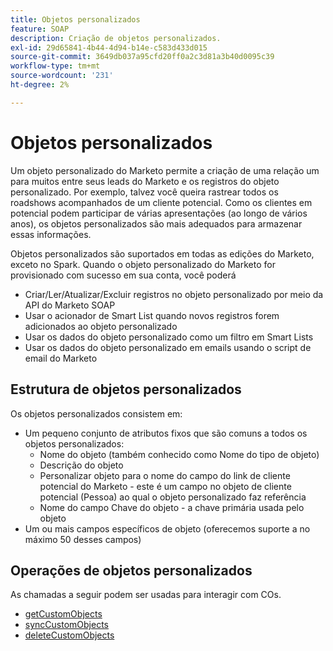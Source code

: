 ```yaml
---
title: Objetos personalizados
feature: SOAP
description: Criação de objetos personalizados.
exl-id: 29d65841-4b44-4d94-b14e-c583d433d015
source-git-commit: 3649db037a95cfd20ff0a2c3d81a3b40d0095c39
workflow-type: tm+mt
source-wordcount: '231'
ht-degree: 2%

---
```


# Objetos personalizados

Um objeto personalizado do Marketo permite a criação de uma relação um para muitos entre seus leads do Marketo e os registros do objeto personalizado. Por exemplo, talvez você queira rastrear todos os roadshows acompanhados de um cliente potencial. Como os clientes em potencial podem participar de várias apresentações (ao longo de vários anos), os objetos personalizados são mais adequados para armazenar essas informações.

Objetos personalizados são suportados em todas as edições do Marketo, exceto no Spark. Quando o objeto personalizado do Marketo for provisionado com sucesso em sua conta, você poderá

- Criar/Ler/Atualizar/Excluir registros no objeto personalizado por meio da API do Marketo SOAP
- Usar o acionador de Smart List quando novos registros forem adicionados ao objeto personalizado
- Usar os dados do objeto personalizado como um filtro em Smart Lists
- Usar os dados do objeto personalizado em emails usando o script de email do Marketo

## Estrutura de objetos personalizados

Os objetos personalizados consistem em:

- Um pequeno conjunto de atributos fixos que são comuns a todos os objetos personalizados:
   - Nome do objeto (também conhecido como Nome do tipo de objeto)
   - Descrição do objeto
   - Personalizar objeto para o nome do campo do link de cliente potencial do Marketo - este é um campo no objeto de cliente potencial (Pessoa) ao qual o objeto personalizado faz referência
   - Nome do campo Chave do objeto - a chave primária usada pelo objeto
- Um ou mais campos específicos de objeto (oferecemos suporte a no máximo 50 desses campos)

## Operações de objetos personalizados

As chamadas a seguir podem ser usadas para interagir com COs.

- [getCustomObjects](https://developer.adobe.com/marketo-apis/api/mapi/#tag/Custom-Objects/operation/getCustomObjectsUsingGET)
- [syncCustomObjects](https://developer.adobe.com/marketo-apis/api/mapi/#tag/Custom-Objects/operation/syncCustomObjectsUsingPOST)
- [deleteCustomObjects](https://developer.adobe.com/marketo-apis/api/mapi/#tag/Custom-Objects/operation/deleteCustomObjectsUsingPOST)
